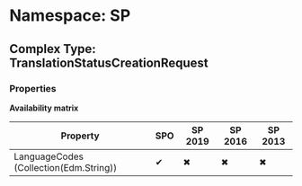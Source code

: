 # Namespace: SP

## Complex Type: TranslationStatusCreationRequest

### Properties

**Availability matrix**

Property | SPO | SP 2019 | SP 2016 | SP 2013
----------|-----|---------|---------|--------
LanguageCodes (Collection(Edm.String)) | ✔ | ✖ | ✖ | ✖
